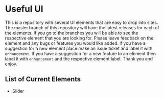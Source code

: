 # Useful UI

This is a repository with several UI elements that are easy to drop into sites. The master branch of this repository
 will have the latest releases for each of the elements. If you go to the branches you will be able to see the
  respective element that you are looking for. Please leave feedback on the element and any bugs or features you
   would like added. If you have a suggestion for a new element place make an issue ticket and label it with
    `enhancement`. If you have a suggestion for a new feature to an element then label it with `enhancement` and the
     respective element label. Thank you and enjoy.
     
## List of Current Elements
* Slider
